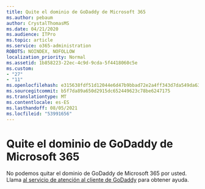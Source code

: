 ```yaml
---
title: Quite el dominio de GoDaddy de Microsoft 365
ms.author: pebaum
author: CrystalThomasMS
ms.date: 04/21/2020
ms.audience: ITPro
ms.topic: article
ms.service: o365-administration
ROBOTS: NOINDEX, NOFOLLOW
localization_priority: Normal
ms.assetid: 1b858223-22ec-4c9d-9cda-5f4418060c5e
ms.custom:
- "27"
- "11"
ms.openlocfilehash: e315638fdf51d12044e6d47b9bbad72e2a4ff343d7da549da63496f6c8b065f0
ms.sourcegitcommit: b5f7da89a650d2915dc652449623c78be6247175
ms.translationtype: MT
ms.contentlocale: es-ES
ms.lasthandoff: 08/05/2021
ms.locfileid: "53991656"
---
```

# <a name="remove-your-godaddy-domain-from-microsoft-365"></a>Quite el dominio de GoDaddy de Microsoft 365

No podemos quitar el dominio de GoDaddy de Microsoft 365 por usted. Llama [al servicio de atención al cliente de GoDaddy](https://aka.ms/contact-godaddy) para obtener ayuda.
  